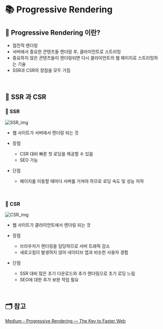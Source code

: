 # 📚 Progressive Rendering


## 📖 Progressive Rendering 이란?
- 점진적 렌더링
- 서버에서 중요한 콘텐츠들 렌더링 후, 클라이언트로 스트리밍
- 중요하지 않은 콘텐츠들이 렌더링되면 다시 클라이언트의 웹 페이지로 스트리밍하는 기술
- SSR과 CSR의 장점을 모두 가짐

</br>

## 📖 SSR 과 CSR
### 📍 SSR
![SSR_img](https://miro.medium.com/v2/resize:fit:720/format:webp/1*yD9-0iK2Ul8cAnOvIbwKng.png)
- 웹 사이트가 서버에서 렌더링 되는 것

- 장점
  - CSR 대비 빠른 첫 로딩을 제공할 수 있음
  - SEO 가능
- 단점
  - 페이지를 이동할 때마다 서버를 거쳐야 하므로 로딩 속도 및 성능 저하

</br> 

### 📍 CSR
![CSR_img](https://miro.medium.com/v2/resize:fit:720/format:webp/1*vKrzuL0dy60XAI8GS521pA.png)
- 웹 사이트가 클라이언트에서 렌더링 되는 것

- 장점
  - 브라우저가 렌더링을 담당하므로 서버 트래픽 감소
  - 새로고침이 발생하지 않아 네이티브 앱과 비슷한 사용자 경험
- 단점
  - SSR 대비 많은 초기 다운로드와 추가 렌더링으로 초기 로딩 느림
  - SEO에 대한 추가 보완 작업 필요

</br>

## 🗂️ 참고
[Medium - Progressive Rendering — The Key to Faster Web](https://medium.com/the-thinkmill/progressive-rendering-the-key-to-faster-web-ebfbbece41a4#:%7E:text=Progressive%20Rendering%20is%20the%20technique,the%20whole%20page%20to%20rendered)